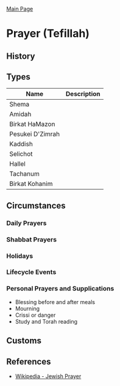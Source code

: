 [Main Page](https://yooyolo.github.io/Jewish_Learning/)

# Prayer (Tefillah)

## History


## Types
| Name | Description |
| ---- | ----------- |
| Shema | |
| Amidah | |
| Birkat HaMazon | |
| Pesukei D'Zimrah | |
| Kaddish | |
| Selichot | |
| Hallel | |
| Tachanum | |
| Birkat Kohanim | |

## Circumstances

### Daily Prayers

### Shabbat Prayers

### Holidays

### Lifecycle Events

### Personal Prayers and Supplications
- Blessing before and after meals
- Mourning
- Crissi or danger
- Study and Torah reading

## Customs

## References
- [Wikipedia - Jewish Prayer](https://en.wikipedia.org/wiki/Jewish_prayer)

